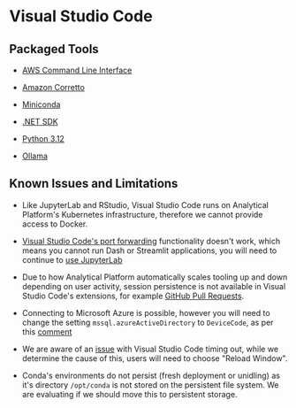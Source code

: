# Visual Studio Code

## Packaged Tools

* [AWS Command Line Interface](https://docs.aws.amazon.com/cli/)

* [Amazon Corretto](https://aws.amazon.com/corretto)

* [Miniconda](https://docs.anaconda.com/free/miniconda/index.html)

* [.NET SDK](https://learn.microsoft.com/en-us/dotnet/core/sdk)

* [Python 3.12](https://www.python.org/downloads/release/python-3123/)

* [Ollama](/tools/visual-studio-code/ollama)

## Known Issues and Limitations

* Like JupyterLab and RStudio, Visual Studio Code runs on Analytical Platform's Kubernetes infrastructure, therefore we cannot provide access to Docker.

* [Visual Studio Code's port forwarding](https://code.visualstudio.com/docs/editor/port-forwarding) functionality doesn't work, which means you cannot run Dash or Streamlit applications, you will need to continue to [use JupyterLab](https://user-guidance.analytical-platform.service.justice.gov.uk/appendix/dash.html#running-your-app-within-jupyter)

* Due to how Analytical Platform automatically scales tooling up and down depending on user activity, session persistence is not available in Visual Studio Code's extensions, for example [GitHub Pull Requests](https://marketplace.visualstudio.com/items?itemName=GitHub.vscode-pull-request-github).

* Connecting to Microsoft Azure is possible, however you will need to change the setting `mssql.azureActiveDirectory` to `DeviceCode`, as per this [comment](https://github.com/ministryofjustice/analytical-platform/issues/4246#issuecomment-2088316112)

* We are aware of an [issue](https://github.com/ministryofjustice/analytical-platform/issues/5242) with Visual Studio Code timing out, while we determine the cause of this, users will need to choose "Reload Window".

- Conda's environments do not persist (fresh deployment or unidling) as it's directory `/opt/conda` is not stored on the persistent file system. We are evaluating if we should move this to persistent storage.
